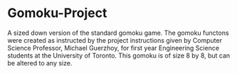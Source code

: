 # Gomoku-Project
A sized down version of the standard gomoku game.
The gomoku functons were created as instructed by the project instructions given by Computer Science Professor, Michael Guerzhoy, for first year Engineering Science students at the University of Toronto. This gomoku is of size 8 by 8, but can be altered to any size.
